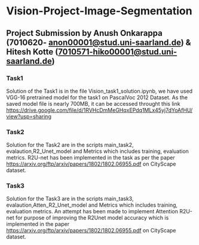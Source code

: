 # Vision-Project-Image-Segmentation

## Project Submission by Anush Onkarappa (7010620- anon00001@stud.uni-saarland.de) & Hitesh Kotte (7010571-hiko00001@stud.uni-saarland.de)

### Task1
Solution of the Task1 is in the file Vision_task1_solution.ipynb, we have used VGG-16 pretrained model for the task1 on PascalVoc 2012 Dataset. 
As the saved model file is nearly 700MB, it can be accessed throught this link https://drive.google.com/file/d/1RVHcDmMeGHqxEPdq1MLx45yj7dYoAfHU/view?usp=sharing

### Task2
Solution for the Task2 are in the scripts main_task2, evalaution,R2_Unet_model and Metrics which includes training, evaluation metrics.
R2U-net has been implemented in the task as per the paper https://arxiv.org/ftp/arxiv/papers/1802/1802.06955.pdf on CityScape dataset.



### Task3

Solution for the Task3 are in the scripts main_task3, evalaution,Atten_R2_Unet_model and Metrics which includes training, evaluation metrics.
An attempt has been made to implement Attention R2U-net for purpose of improving the R2Unet model accuracy which is implemented in the paper https://arxiv.org/ftp/arxiv/papers/1802/1802.06955.pdf on CityScape dataset.







